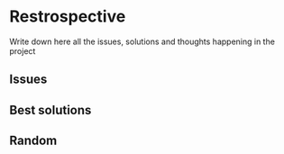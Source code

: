 # Restrospective

Write down here all the issues, solutions and thoughts happening in the project

## Issues

## Best solutions

## Random
